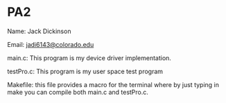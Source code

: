 # PA2

Name: Jack Dickinson

Email: jadi6143@colorado.edu



main.c: This program is my device driver implementation.


testPro.c: This program is my user space test program


Makefile: this file provides a macro for the terminal where by just typing in make you can compile both main.c and testPro.c. 












